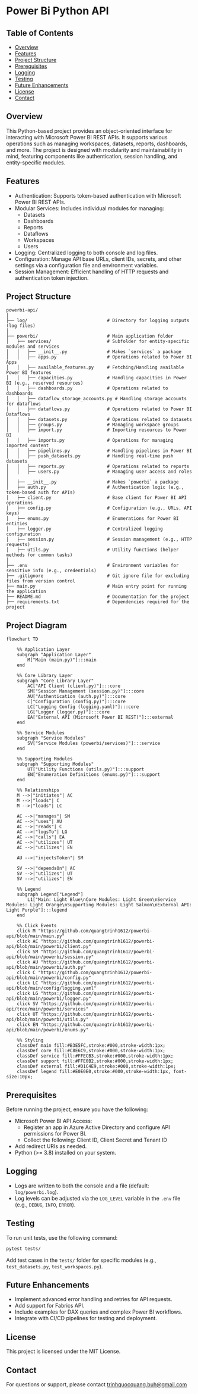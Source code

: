 # Power Bi Python API

## Table of Contents

- [Overview](#overview)
- [Features](#features)
- [Project Structure](#project-structure)
- [Prerequisites](#prerequisites)
- [Logging](#logging)
- [Testing](#testing)
- [Future Enhancements](#future-enhancements)
- [License](#license)
- [Contact](#contact)

## Overview
This Python-based project provides an object-oriented interface for interacting with Microsoft Power BI REST APIs. It supports various operations such as managing workspaces, datasets, reports, dashboards, and more. The project is designed with modularity and maintainability in mind, featuring components like authentication, session handling, and entity-specific modules.

## Features
* Authentication: Supports token-based authentication with Microsoft Power BI REST APIs.
* Modular Services: Includes individual modules for managing:
    * Datasets
    * Dashboards
    * Reports
    * Dataflows
    * Workspaces
    * Users
* Logging: Centralized logging to both console and log files.
* Configuration: Manage API base URLs, client IDs, secrets, and other settings via a configuration file and environment variables.
* Session Management: Efficient handling of HTTP requests and authentication token injection.

## Project Structure

```
powerbi-api/
│
├── log/                              # Directory for logging outputs (log files)
│
├── powerbi/                          # Main application folder
│   ├── services/                     # Subfolder for entity-specific modules and services
│   │   ├── __init__.py               # Makes `services` a package
│   │   ├── apps.py                   # Operations related to Power BI Apps
│   │   ├── available_features.py     # Fetching/Handling available Power BI features
│   │   ├── capacities.py             # Handling capacities in Power BI (e.g., reserved resources)
│   │   ├── dashboards.py             # Operations related to dashboards
│   │   ├── dataflow_storage_accounts.py # Handling storage accounts for dataflows
│   │   ├── dataflows.py              # Operations related to Power BI Dataflows
│   │   ├── datasets.py               # Operations related to datasets
│   │   ├── groups.py                 # Managing workspace groups
│   │   ├── import.py                 # Importing resources to Power BI
│   │   ├── imports.py                # Operations for managing imported content
│   │   ├── pipelines.py              # Handling pipelines in Power BI
│   │   ├── push_datasets.py          # Handling real-time push datasets
│   │   ├── reports.py                # Operations related to reports
│   │   ├── users.py                  # Managing user access and roles
│
│   ├── __init__.py                   # Makes `powerbi` a package
│   ├── auth.py                       # Authentication logic (e.g., token-based auth for APIs)
│   ├── client.py                     # Base client for Power BI API operations
│   ├── config.py                     # Configuration (e.g., URLs, API keys)
│   ├── enums.py                      # Enumerations for Power BI entities
│   ├── logger.py                     # Centralized logging configuration
│   ├── session.py                    # Session management (e.g., HTTP requests)
│   ├── utils.py                      # Utility functions (helper methods for common tasks)
│
├── .env                              # Environment variables for sensitive info (e.g., credentials)
├── .gitignore                        # Git ignore file for excluding files from version control
├── main.py                           # Main entry point for running the application
├── README.md                         # Documentation for the project
├── requirements.txt                  # Dependencies required for the project
```

## Project Diagram
```mermaid
flowchart TD

    %% Application Layer
    subgraph "Application Layer"
        M["Main (main.py)"]:::main
    end

    %% Core Library Layer
    subgraph "Core Library Layer"
        AC["API Client (client.py)"]:::core
        SM["Session Management (session.py)"]:::core
        AU["Authentication (auth.py)"]:::core
        C["Configuration (config.py)"]:::core
        LC["Logging Config (logging.yaml)"]:::core
        LG["Logger (logger.py)"]:::core
        EA["External API (Microsoft Power BI REST)"]:::external
    end

    %% Service Modules
    subgraph "Service Modules"
        SV["Service Modules (powerbi/services)"]:::service
    end

    %% Supporting Modules
    subgraph "Supporting Modules"
        UT["Utility Functions (utils.py)"]:::support
        EN["Enumeration Definitions (enums.py)"]:::support
    end

    %% Relationships
    M -->|"initiates"| AC
    M -->|"loads"| C
    M -->|"loads"| LC

    AC -->|"manages"| SM
    AC -->|"uses"| AU
    AC -->|"reads"| C
    AC -->|"logsTo"| LG
    AC -->|"calls"| EA
    AC -->|"utilizes"| UT
    AC -->|"utilizes"| EN

    AU -->|"injectsToken"| SM

    SV -->|"dependsOn"| AC
    SV -->|"utilizes"| UT
    SV -->|"utilizes"| EN

    %% Legend
    subgraph Legend["Legend"]
        L1["Main: Light Blue\nCore Modules: Light Green\nService Modules: Light Orange\nSupporting Modules: Light Salmon\nExternal API: Light Purple"]:::legend
    end

    %% Click Events
    click M "https://github.com/quangtrinh1612/powerbi-api/blob/main/main.py"
    click AC "https://github.com/quangtrinh1612/powerbi-api/blob/main/powerbi/client.py"
    click SM "https://github.com/quangtrinh1612/powerbi-api/blob/main/powerbi/session.py"
    click AU "https://github.com/quangtrinh1612/powerbi-api/blob/main/powerbi/auth.py"
    click C "https://github.com/quangtrinh1612/powerbi-api/blob/main/powerbi/config.py"
    click LC "https://github.com/quangtrinh1612/powerbi-api/blob/main/config/logging.yaml"
    click LG "https://github.com/quangtrinh1612/powerbi-api/blob/main/powerbi/logger.py"
    click SV "https://github.com/quangtrinh1612/powerbi-api/tree/main/powerbi/services"
    click UT "https://github.com/quangtrinh1612/powerbi-api/blob/main/powerbi/utils.py"
    click EN "https://github.com/quangtrinh1612/powerbi-api/blob/main/powerbi/enums.py"

    %% Styling
    classDef main fill:#B3E5FC,stroke:#000,stroke-width:1px;
    classDef core fill:#C8E6C9,stroke:#000,stroke-width:1px;
    classDef service fill:#FFECB3,stroke:#000,stroke-width:1px;
    classDef support fill:#FFE0B2,stroke:#000,stroke-width:1px;
    classDef external fill:#D1C4E9,stroke:#000,stroke-width:1px;
    classDef legend fill:#E0E0E0,stroke:#000,stroke-width:1px, font-size:10px;
```

## Prerequisites
Before running the project, ensure you have the following:

* Microsoft Power BI API Access:
    * Register an app in Azure Active Directory and configure API permissions for Power BI.
    * Collect the following: Client ID, Client Secret and Tenant ID
* Add redirect URIs as needed.
* Python (>= 3.8) installed on your system.

## Logging
* Logs are written to both the console and a file (default: `log/powerbi.log`).
* Log levels can be adjusted via the `LOG_LEVEL` variable in the `.env` file (e.g., `DEBUG`, `INFO`, `ERROR`).

## Testing
To run unit tests, use the following command:

```bash
pytest tests/
```

Add test cases in the `tests/` folder for specific modules (e.g., `test_datasets.py`, `test_workspaces.py`).

## Future Enhancements
* Implement advanced error handling and retries for API requests.
* Add support for Fabrics API.
* Include examples for DAX queries and complex Power BI workflows.
* Integrate with CI/CD pipelines for testing and deployment.

## License
This project is licensed under the MIT License.

## Contact
For questions or support, please contact [trinhquocquang.buh@gmail.com](mailto:trinhquocquang.buh@gmail.com?subject=PowerBI%20API%20Ticket)

